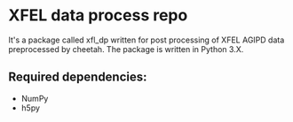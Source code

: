 # XFEL data process repo

It's a package called xfl_dp written for post processing of XFEL AGIPD data preprocessed by cheetah. The package is written in Python 3.X.

## Required dependencies:

- NumPy
- h5py